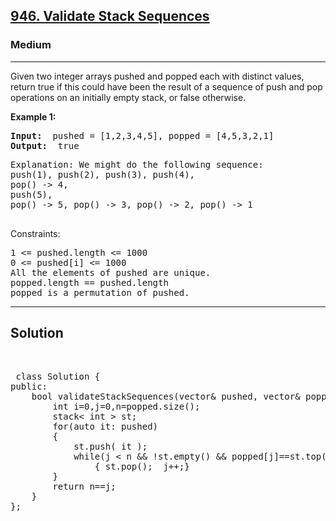 
<h2><a href="https://leetcode.com/problems/validate-stack-sequences/description/">946. Validate Stack Sequences</a></h2>
<h3>Medium</h3>
<hr>
<div><p>
Given two integer arrays pushed and popped each with distinct values, return true if this could have been the result of a sequence of push and pop operations on an initially empty stack, or false otherwise.
</p>


<p><strong>Example 1:</strong></p>
<pre><strong>Input:</strong>  pushed = [1,2,3,4,5], popped = [4,5,3,2,1]
<strong>Output:</strong>  true
</pre>
<pre>
Explanation: We might do the following sequence:
push(1), push(2), push(3), push(4),
pop() -> 4,
push(5),
pop() -> 5, pop() -> 3, pop() -> 2, pop() -> 1
  </pre>
  

Constraints:
<pre>
1 <= pushed.length <= 1000
0 <= pushed[i] <= 1000
All the elements of pushed are unique.
popped.length == pushed.length
popped is a permutation of pushed.
</pre>
<hr>
 <h2><strong><b>Solution</b></strong></h2>
 <br>
 <pre>
 class Solution {
public:
    bool validateStackSequences(vector<int>& pushed, vector<int>& popped) {
        int i=0,j=0,n=popped.size();
        stack< int > st;
        for(auto it: pushed)
        {
            st.push( it );
            while(j < n && !st.empty() && popped[j]==st.top())
                { st.pop();  j++;}   
        }
        return n==j;
    }
};
 </pre>

